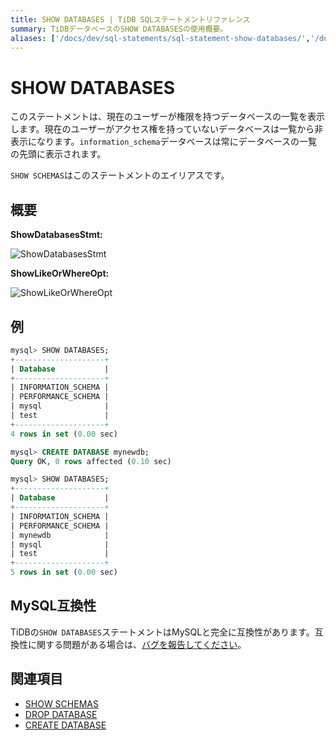 ```yaml
---
title: SHOW DATABASES | TiDB SQLステートメントリファレンス
summary: TiDBデータベースのSHOW DATABASESの使用概要。
aliases: ['/docs/dev/sql-statements/sql-statement-show-databases/','/docs/dev/reference/sql/statements/show-databases/']
---
```


# SHOW DATABASES

このステートメントは、現在のユーザーが権限を持つデータベースの一覧を表示します。現在のユーザーがアクセス権を持っていないデータベースは一覧から非表示になります。`information_schema`データベースは常にデータベースの一覧の先頭に表示されます。

`SHOW SCHEMAS`はこのステートメントのエイリアスです。

## 概要

**ShowDatabasesStmt:**

![ShowDatabasesStmt](/media/sqlgram/ShowDatabasesStmt.png)

**ShowLikeOrWhereOpt:**

![ShowLikeOrWhereOpt](/media/sqlgram/ShowLikeOrWhereOpt.png)

## 例

```sql
mysql> SHOW DATABASES;
+--------------------+
| Database           |
+--------------------+
| INFORMATION_SCHEMA |
| PERFORMANCE_SCHEMA |
| mysql              |
| test               |
+--------------------+
4 rows in set (0.00 sec)

mysql> CREATE DATABASE mynewdb;
Query OK, 0 rows affected (0.10 sec)

mysql> SHOW DATABASES;
+--------------------+
| Database           |
+--------------------+
| INFORMATION_SCHEMA |
| PERFORMANCE_SCHEMA |
| mynewdb            |
| mysql              |
| test               |
+--------------------+
5 rows in set (0.00 sec)
```

## MySQL互換性

TiDBの`SHOW DATABASES`ステートメントはMySQLと完全に互換性があります。互換性に関する問題がある場合は、[バグを報告してください](https://docs.pingcap.com/tidb/stable/support)。

## 関連項目

* [SHOW SCHEMAS](/sql-statements/sql-statement-show-schemas.md)
* [DROP DATABASE](/sql-statements/sql-statement-drop-database.md)
* [CREATE DATABASE](/sql-statements/sql-statement-create-database.md)